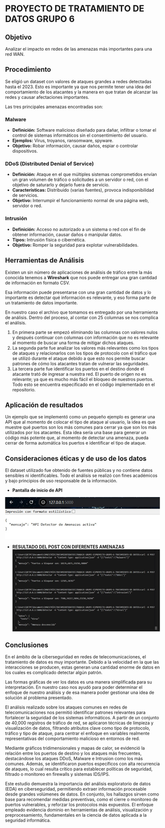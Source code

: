 # PROYECTO DE TRATAMIENTO DE DATOS GRUPO 6

## Objetivo
Analizar el impacto en redes de las amenazas más importantes para una red WAN.

## Procedimiento
Se eligió un dataset con valores de ataques grandes a redes detectadas hasta el 2023. Esto es importante ya que nos permite tener una idea del comportamiento de los atacantes y la manera en que tratan de alcanzar las redes y causar afectaciones importantes.

Las tres principales amenazas encontradas son:

### Malware
- **Definición:** Software malicioso diseñado para dañar, infiltrar o tomar el control de sistemas informáticos sin el consentimiento del usuario.  
- **Ejemplos:** Virus, troyanos, ransomware, spyware.  
- **Objetivo:** Robar información, causar daños, espiar o controlar dispositivos.

### DDoS (Distributed Denial of Service)
- **Definición:** Ataque en el que múltiples sistemas comprometidos envían un gran volumen de tráfico o solicitudes a un servidor o red, con el objetivo de saturarlo y dejarlo fuera de servicio.  
- **Características:** Distribuido (varias fuentes), provoca indisponibilidad de servicios.  
- **Objetivo:** Interrumpir el funcionamiento normal de una página web, servidor o red.

### Intrusión
- **Definición:** Acceso no autorizado a un sistema o red con el fin de obtener información, causar daños o manipular datos.  
- **Tipos:** Intrusión física o cibernética.  
- **Objetivo:** Romper la seguridad para explotar vulnerabilidades.

## Herramientas de Análisis
Existen un sin número de aplicaciones de análisis de tráfico entre la más conocida tenemos a **Wireshark** que nos puede entregar una gran cantidad de información en formato CSV.

Esa información puede presentarse con una gran cantidad de datos y lo importante es detectar qué información es relevante, y eso forma parte de un tratamiento de datos importante.

En nuestro caso el archivo que tomamos es entregado por una herramienta de análisis. Dentro del proceso, al contar con 25 columnas se nos complica el análisis.

1. En primera parte se empezó eliminando las columnas con valores nulos y después continuar con columnas con información que no es relevante al momento de buscar una forma de mitigar dichos ataques.
2. La segunda parte fue analizar los valores más relevantes como los tipos de ataques y relacionarlos con los tipos de protocolo con el tráfico que se utilizó durante el ataque debido a que esto nos permite buscar patrones de cómo los atacantes tratan de vulnerar las seguridades.
3. La tercera parte fue identificar los puertos en el destino donde el atacante trató de ingresar a nuestra red. El puerto de origen no es relevante; ya que es mucho más fácil el bloqueo de nuestros puertos. Todo esto se encuentra especificado en el código implementado en el repositorio.

## Aplicación de resultados
Un ejemplo que se implementó como un pequeño ejemplo es generar una API que al momento de colocar el tipo de ataque al usuario, la idea es que muestre qué puertos son los más comunes para cerrar ya que son los más utilizados por los atacantes. Esta idea sería una base para generar un código más potente que, al momento de detectar una amenaza, pueda cerrar de forma automática los puertos e identificar el tipo de ataque.
## Consideraciones éticas y de uso de los datos
El dataset utilizado fue obtenido de fuentes públicas y no contiene datos sensibles ni identificables. Todo el análisis se realizó con fines académicos y bajo principios de uso responsable de la información.

- **Pantalla de inicio de API**

![Inicialización de API](images/image2.jpeg)

- **RESULTADO DEL POST CON DIFERENTES AMENAZAS**
![Resultados del POST](images/image1.jpeg)
## Conclusiones
En el ámbito de la ciberseguridad en redes de telecomunicaciones, el tratamiento de datos es muy importante. Debido a la velocidad en la que las interacciones se producen, estas generan una cantidad enorme de datos en los cuales es complicado detectar algún patrón.

Las formas gráficas de ver los datos es una manera simplificada para su interpretación. En nuestro caso nos ayudó para poder determinar el enfoque de nuestro análisis y de esa manera poder gestionar una idea de solución al problema presentado.

El análisis realizado sobre los ataques comunes en redes de telecomunicaciones nos permitió identificar patrones relevantes para fortalecer la seguridad de los sistemas informáticos. A partir de un conjunto de 40,000 registros de tráfico de red, se aplicaron técnicas de limpieza y visualización de datos, filtrando atributos clave como tipo de protocolo, tráfico y tipo de ataque, para centrar el enfoque en variables realmente representativas del comportamiento malicioso en entornos de red.

Mediante gráficos tridimensionales y mapas de calor, se evidenció la relación entre los puertos de destino y los ataques más frecuentes, destacándose los ataques DDoS, Malware e Intrusion como los más comunes. Además, se identificaron puertos específicos con alta recurrencia de ataques, lo cual resulta crítico para establecer políticas de seguridad, filtrado o monitoreo en firewalls y sistemas IDS/IPS.

Este estudio demuestra la importancia del análisis exploratorio de datos (EDA) en ciberseguridad, permitiendo extraer información procesable desde grandes volúmenes de datos. En conjunto, los hallazgos sirven como base para recomendar medidas preventivas, como el cierre o monitoreo de puertos vulnerables, y reforzar los protocolos más expuestos. El enfoque empleado evidencia dominio en herramientas de análisis, visualización y preprocesamiento, fundamentales en la ciencia de datos aplicada a la seguridad informática.


